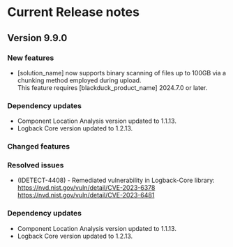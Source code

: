 # Current Release notes

## Version 9.9.0

### New features

* [solution_name] now supports binary scanning of files up to 100GB via a chunking method employed during upload.    
    <note type="note">This feature requires [blackduck_product_name] 2024.7.0 or later.</note>

### Dependency updates

* Component Location Analysis version updated to 1.1.13.
* Logback Core version updated to 1.2.13.

### Changed features

### Resolved issues

* (IDETECT-4408) - Remediated vulnerability in Logback-Core library: 
https://nvd.nist.gov/vuln/detail/CVE-2023-6378
https://nvd.nist.gov/vuln/detail/CVE-2023-6481

### Dependency updates

* Component Location Analysis version updated to 1.1.13.
* Logback Core version updated to 1.2.13.
